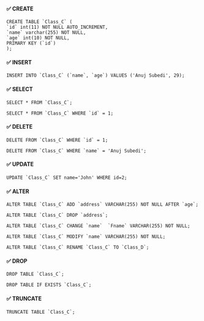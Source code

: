 #### ✅ CREATE

    CREATE TABLE `Class_C` (
    `id` int(11) NOT NULL AUTO_INCREMENT,
    `name` varchar(255) NOT NULL,
    `age` int(10) NOT NULL,
    PRIMARY KEY (`id`)
    );


#### ✅ INSERT

    INSERT INTO `Class_C` (`name`, `age`) VALUES ('Anuj Subedi', 29);

  
#### ✅ SELECT

    SELECT * FROM `Class_C`;
    
    SELECT * FROM `Class_C` WHERE `id` = 1;


#### ✅ DELETE

    DELETE FROM `Class_C` WHERE `id` = 1;
    
    DELETE FROM `Class_C` WHERE `name` = 'Anuj Subedi';


#### ✅ UPDATE

    UPDATE `Class_C` SET name='John' WHERE id=2;

  
#### ✅ ALTER

    ALTER TABLE `Class_C` ADD `address` VARCHAR(255) NOT NULL AFTER `age`;
    
    ALTER TABLE `Class_C` DROP `address`;
    
    ALTER TABLE `Class_C` CHANGE `name`  `Fname` VARCHAR(255) NOT NULL;
    
    ALTER TABLE `Class_C` MODIFY `name` VARCHAR(255) NOT NULL;
    
    ALTER TABLE `Class_C` RENAME `Class_C` TO `Class_D`;

#### ✅ DROP

    DROP TABLE `Class_C`;
    
    DROP TABLE IF EXISTS `Class_C`;

  
#### ✅ TRUNCATE

    TRUNCATE TABLE `Class_C`;
